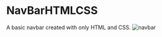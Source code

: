# NavBarHTMLCSS
A basic navbar created with only HTML and CSS.
<img src="https://i.ibb.co/0Jvw0Vb/navbar.jpg" alt="navbar" border="0">
